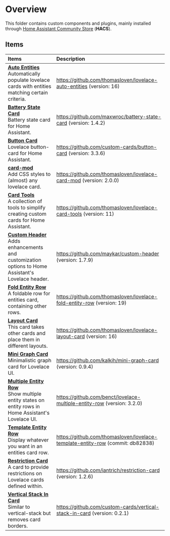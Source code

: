 # Overview

This folder contains custom components and plugins, mainly installed through [Home Assistant Community Store](https://hacs.xyz/) (**HACS**).

## Items

| Items | Description |
|:------|:------------|
| **[Auto Entities](lovelace-auto-entities)**<BR>Automatically populate lovelace cards with entities matching certain criteria. | <https://github.com/thomasloven/lovelace-auto-entities> (version: 16) |
| **[Battery State Card](battery-state-card)**<BR>Battery state card for Home Assistant. | <https://github.com/maxwroc/battery-state-card> (version: 1.4.2) |
| **[Button Card](button-card)**<BR>Lovelace button-card for Home Assistant. | <https://github.com/custom-cards/button-card> (version: 3.3.6) |
| **[card-mod](lovelace-card-mod)**<BR>Add CSS styles to (almost) any lovelace card. | <https://github.com/thomasloven/lovelace-card-mod> (version: 2.0.0) |
| **[Card Tools](lovelace-card-tools)**<BR>A collection of tools to simplify creating custom cards for Home Assistant. | <https://github.com/thomasloven/lovelace-card-tools> (version: 11) |
| **[Custom Header](custom-header)**<BR>Adds enhancements and customization options to Home Assistant's Lovelace header. | <https://github.com/maykar/custom-header> (version: 1.7.9) |
| **[Fold Entity Row](lovelace-fold-entity-row)**<BR>A foldable row for entities card, containing other rows. | <https://github.com/thomasloven/lovelace-fold-entity-row> (version: 19) |
| **[Layout Card](lovelace-layout-card)**<BR>This card takes other cards and place them in different layouts. | <https://github.com/thomasloven/lovelace-layout-card> (version: 16) |
| **[Mini Graph Card](mini-graph-card)**<BR>Minimalistic graph card for Lovelace UI. | <https://github.com/kalkih/mini-graph-card> (version: 0.9.4) |
| **[Multiple Entity Row](lovelace-multiple-entity-row)**<BR>Show multiple entity states on entity rows in Home Assistant's Lovelace UI. | <https://github.com/benct/lovelace-multiple-entity-row> (version: 3.2.0) |
| **[Template Entity Row](lovelace-template-entity-row)**<BR>Display whatever you want in an entities card row. | <https://github.com/thomasloven/lovelace-template-entity-row> (commit: db82838) |
| **[Restriction Card](restriction-card)**<BR>A card to provide restrictions on Lovelace cards defined within. | <https://github.com/iantrich/restriction-card> (version: 1.2.6) |
| **[Vertical Stack In Card](vertical-stack-in-card)**<BR>Similar to vertical-stack but removes card borders. | <https://github.com/custom-cards/vertical-stack-in-card> (version: 0.2.1) |
